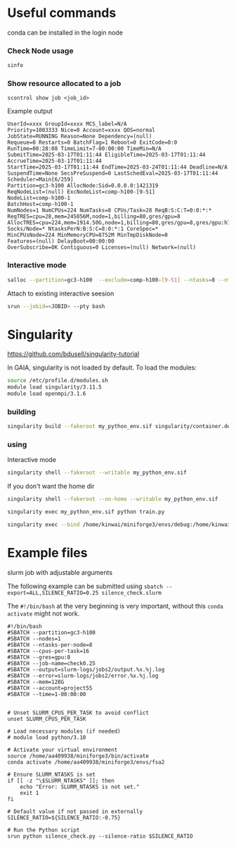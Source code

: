 # Useful commands
conda can be installed in the login node

### Check Node usage
```bash
sinfo
```

### Show resource allocated to a job
```
scontrol show job <job_id>
```

Example output
```
UserId=xxxx GroupId=xxxx MCS_label=N/A
Priority=1003333 Nice=0 Account=xxxx QOS=normal
JobState=RUNNING Reason=None Dependency=(null)
Requeue=0 Restarts=0 BatchFlag=1 Reboot=0 ExitCode=0:0
RunTime=00:28:08 TimeLimit=7-00:00:00 TimeMin=N/A
SubmitTime=2025-03-17T01:11:44 EligibleTime=2025-03-17T01:11:44
AccrueTime=2025-03-17T01:11:44
StartTime=2025-03-17T01:11:44 EndTime=2025-03-24T01:11:44 Deadline=N/A
SuspendTime=None SecsPreSuspend=0 LastSchedEval=2025-03-17T01:11:44 Scheduler=Main[6/259]
Partition=gc3-h100 AllocNode:Sid=0.0.0.0:1421319
ReqNodeList=(null) ExcNodeList=comp-h100-[9-51]
NodeList=comp-h100-1
BatchHost=comp-h100-1
NumNodes=1 NumCPUs=224 NumTasks=8 CPUs/Task=28 ReqB:S:C:T=0:0:*:*
ReqTRES=cpu=28,mem=245056M,node=1,billing=80,gres/gpu=8
AllocTRES=cpu=224,mem=1914.50G,node=1,billing=80,gres/gpu=8,gres/gpu:h100=8
Socks/Node=* NtasksPerN:B:S:C=8:0:*:1 CoreSpec=*
MinCPUsNode=224 MinMemoryCPU=8752M MinTmpDiskNode=0
Features=(null) DelayBoot=00:00:00
OverSubscribe=OK Contiguous=0 Licenses=(null) Network=(null)
```

### Interactive mode

```bash
salloc --partition=gc3-h100  --exclude=comp-h100-[9-51] --ntasks=8 --ntasks-per-node=8 --gpus-per-node=8 --cpus-per-task=32 --time=60
```

Attach to existing interactive seesion
```bash
srun --jobid=<JOBID> --pty bash
```

# Singularity 
https://github.com/bdusell/singularity-tutorial

In GAIA, singularity is not loaded by default. To load the modules:
```bash
source /etc/profile.d/modules.sh
module load singularity/3.11.5
module load openmpi/3.1.6
```

### building 
```bash
singularity build --fakeroot my_python_env.sif singularity/container.def
```

### using

Interactive mode
```bash
singularity shell --fakeroot --writable my_python_env.sif 
```

If you don't want the home dir

```bash
singularity shell --fakeroot --no-home --writable my_python_env.sif 
```

```bash
singularity exec my_python_env.sif python train.py
```
```bash
singularity exec --bind /home/kinwai/miniforge3/envs/debug:/home/kinwai/miniforge3/envs/debug my_python_env.sif python train.py
```


# Example files
slurm job with adjustable arguments

The following example can be submitted using
`sbatch --export=ALL,SILENCE_RATIO=0.25 silence_check.slurm`

The `#!/bin/bash` at the very beginning is very important, without this `conda activate` might not work.

```
#!/bin/bash
#SBATCH --partition=gc3-h100
#SBATCH --nodes=1
#SBATCH --ntasks-per-node=8
#SBATCH --cpus-per-task=16
#SBATCH --gres=gpu:8
#SBATCH --job-name=check0.25
#SBATCH --output=slurm-logs/jobs2/output.%x.%j.log
#SBATCH --error=slurm-logs/jobs2/error.%x.%j.log
#SBATCH --mem=128G
#SBATCH --account=project55
#SBATCH --time=1-00:00:00


# Unset SLURM_CPUS_PER_TASK to avoid conflict
unset SLURM_CPUS_PER_TASK

# Load necessary modules (if needed)
# module load python/3.10

# Activate your virtual environment
source /home/aa409938/miniforge3/bin/activate
conda activate /home/aa409938/miniforge3/envs/fsa2

# Ensure SLURM_NTASKS is set
if [[ -z "\$SLURM_NTASKS" ]]; then
    echo "Error: SLURM_NTASKS is not set."
    exit 1
fi

# Default value if not passed in externally
SILENCE_RATIO=${SILENCE_RATIO:-0.75}

# Run the Python script
srun python silence_check.py --silence-ratio $SILENCE_RATIO
```